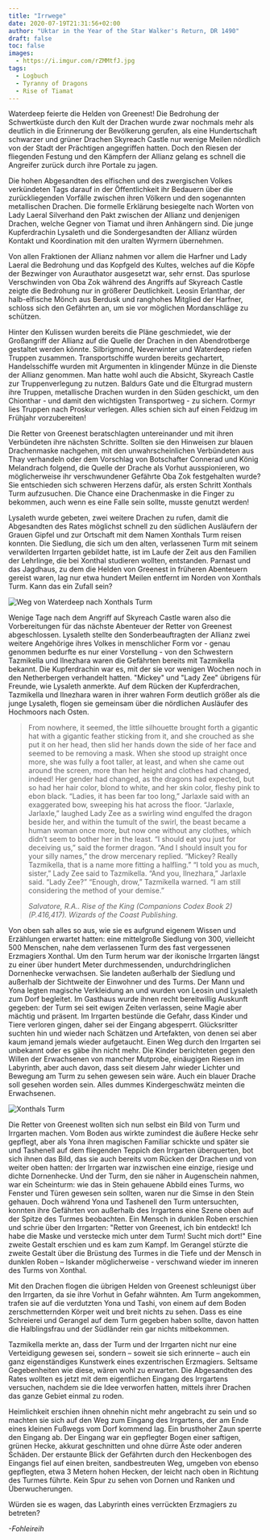 ```yaml
---
title: "Irrwege"
date: 2020-07-19T21:31:56+02:00
author: "Uktar in the Year of the Star Walker's Return, DR 1490"
draft: false
toc: false
images:
  - https://i.imgur.com/rZMMtfJ.jpg
tags: 
  - Logbuch
  - Tyranny of Dragons
  - Rise of Tiamat
---
```


Waterdeep feierte die Helden von Greenest! Die Bedrohung der Schwertküste durch den Kult der Drachen wurde zwar nochmals mehr als deutlich in die Erinnerung der Bevölkerung gerufen, als eine Hundertschaft schwarzer und grüner Drachen Skyreach Castle nur wenige Meilen nördlich von der Stadt der Prächtigen angegriffen hatten. Doch den Riesen der fliegenden Festung und den Kämpfern der Allianz gelang es schnell die Angreifer zurück durch ihre Portale zu jagen.

Die hohen Abgesandten des elfischen und des zwergischen Volkes verkündeten Tags darauf in der Öffentlichkeit ihr Bedauern über die zurückliegenden Vorfälle zwischen ihren Völkern und den sogenannten metallischen Drachen. Die formelle Erklärung besiegelte nach Worten von Lady Laeral Silverhand den Pakt zwischen der Allianz und denjenigen Drachen, welche Gegner von Tiamat und ihren Anhängern sind. Die junge Kupferdrachin Lysaleth und die Sondergesandten der Allianz würden Kontakt und Koordination mit den uralten Wyrmern übernehmen.

Von allen Fraktionen der Allianz nahmen vor allem die Harfner und Lady Laeral die Bedrohung und das Kopfgeld des Kultes, welches auf die Köpfe der Bezwinger von Aurauthator ausgesetzt war, sehr ernst. Das spurlose Verschwinden von Oba Zok während des Angriffs auf Skyreach Castle zeigte die Bedrohung nur in größerer Deutlichkeit. Leosin Erlanthar, der halb-elfische Mönch aus Berdusk und ranghohes Mitglied der Harfner, schloss sich den Gefährten an, um sie vor möglichen Mordanschläge zu schützen.

Hinter den Kulissen wurden bereits die Pläne geschmiedet, wie der Großangriff der Allianz auf die Quelle der Drachen in den Abendrotberge gestaltet werden könnte. Silbrigmond, Neverwinter und Waterdeep riefen Truppen zusammen. Transportschiffe wurden bereits gechartert, Handelsschiffe wurden mit Argumenten in klingender Münze in die Dienste der Allianz genommen. Man hatte wohl auch die Absicht, Skyreach Castle zur Truppenverlegung zu nutzen. Baldurs Gate und die Elturgrad mustern ihre Truppen, metallische Drachen wurden in den Süden geschickt, um den Chionthar - und damit den wichtigsten Transportweg - zu sichern. Cormyr lies Truppen nach Proskur verlegen. Alles schien sich auf einen Feldzug im Frühjahr vorzubereiten!

Die Retter von Greenest beratschlagten untereinander und mit ihren Verbündeten ihre nächsten Schritte. Sollten sie den Hinweisen zur blauen Drachenmaske nachgehen, mit den unwahrscheinlichen Verbündeten aus Thay verhandeln oder dem Vorschlag von Botschafter Connerad und König Melandrach folgend, die Quelle der Drache als Vorhut ausspionieren, wo möglicherweise ihr verschwundener Gefährte Oba Zok festgehalten wurde? Sie entschieden sich schweren Herzens dafür, als ersten Schritt Xonthals Turm aufzusuchen. Die Chance eine Drachenmaske in die Finger zu bekommen, auch wenn es eine Falle sein sollte, musste genutzt werden! 

Lysaleth wurde gebeten, zwei weitere Drachen zu rufen, damit die Abgesandten des Rates möglichst schnell zu den südlichen Ausläufern der Grauen Gipfel und zur Ortschaft mit dem Namen Xonthals Turm reisen konnten. Die Siedlung, die sich um den alten, verlassenen Turm mit seinem verwilderten Irrgarten gebildet hatte, ist im Laufe der Zeit aus den Familien der Lehrlinge, die bei Xonthal studieren wollten, entstanden. Parnast und das Jagdhaus, zu dem die Helden von Greenest in früheren Abenteuern gereist waren, lag nur etwa hundert Meilen entfernt im Norden von Xonthals Turm. Kann das ein Zufall sein?

![Weg von Waterdeep nach Xonthals Turm](https://i.imgur.com/EdVZ4TW.jpg)

Wenige Tage nach dem Angriff auf Skyreach Castle waren also die Vorbereitungen für das nächste Abenteuer der Retter von Greenest abgeschlossen. Lysaleth stellte den Sonderbeauftragten der Allianz zwei weitere Angehörige ihres Volkes in menschlicher Form vor - genau genommen bedurfte es nur einer Vorstellung - von den Schwestern Tazmikella und Ilnezhara waren die Gefährten bereits mit Tazmikella bekannt. Die Kupferdrachin war es, mit der sie vor wenigen Wochen noch in den Netherbergen verhandelt hatten. "Mickey" und "Lady Zee" übrigens für Freunde, wie Lysaleth anmerkte. Auf dem Rücken der Kupferdrachen, Tazmikella und Ilnezhara waren in ihrer wahren Form deutlich größer als die junge Lysaleth, flogen sie gemeinsam über die nördlichen Ausläufer des Hochmoors nach Osten.

> From nowhere, it seemed, the little silhouette brought forth a gigantic hat with a gigantic feather sticking from it, and she crouched as she put it on her head, then slid her hands down the side of her face and seemed to be removing a mask. When she stood up straight once more, she was fully a foot taller, at least, and when she came out around the screen, more than her height and clothes had changed, indeed! Her gender had changed, as the dragons had expected, but so had her hair color, blond to white, and her skin color, fleshy pink to ebon black. “Ladies, it has been far too long,” Jarlaxle said with an exaggerated bow, sweeping his hat across the floor. “Jarlaxle, Jarlaxle,” laughed Lady Zee as a swirling wind engulfed the dragon beside her, and within the tumult of the swirl, the beast became a human woman once more, but now one without any clothes, which didn’t seem to bother her in the least. “I should eat you just for deceiving us,” said the former dragon. “And I should insult you for your silly names,” the drow mercenary replied. “Mickey? Really Tazmikella, that is a name more fitting a halfling.” “I told you as much, sister,” Lady Zee said to Tazmikella. “And you, Ilnezhara,” Jarlaxle said. “Lady Zee?” “Enough, drow,” Tazmikella warned. “I am still considering the method of your demise.”
> 
> _Salvatore, R.A.. Rise of the King (Companions Codex Book 2) (P.416,417). Wizards of the Coast Publishing._

Von oben sah alles so aus, wie sie es aufgrund eigenem Wissen und Erzählungen erwartet hatten: eine mittelgroße Siedlung von 300, vielleicht 500 Menschen, nahe dem verlassenen Turm des fast vergessenen Erzmagiers Xonthal. Um den Turm herum war der ikonische Irrgarten längst zu einer über hundert Meter durchmessenden, undurchdringlichen Dornenhecke verwachsen. Sie landeten außerhalb der Siedlung und außerhalb der Sichtweite der Einwohner und des Turms. Der Mann und Yona legten magische Verkleidung an und wurden von Leosin und Lysaleth zum Dorf begleitet. Im Gasthaus wurde ihnen recht bereitwillig Auskunft gegeben: der Turm sei seit ewigen Zeiten verlassen, seine Magie aber mächtig und präsent. Im Irrgarten bestünde die Gefahr, dass Kinder und Tiere verloren gingen, daher sei der Eingang abgesperrt. Glücksritter suchten hin und wieder nach Schätzen und Artefakten, von denen sei aber kaum jemand jemals wieder aufgetaucht. Einen Weg durch den Irrgarten sei unbekannt oder es gäbe ihn nicht mehr. Die Kinder berichteten gegen den Willen der Erwachsenen von mancher Mutprobe, einäugigen Riesen im Labyrinth, aber auch davon, dass seit diesem Jahr wieder Lichter und Bewegung am Turm zu sehen gewesen sein wäre. Auch ein blauer Drache soll gesehen worden sein. Alles dummes Kindergeschwätz meinten die Erwachsenen.

![Xonthals Turm](https://i.imgur.com/rZMMtfJ.jpg)

Die Retter von Greenest wollten sich nun selbst ein Bild von Turm und Irrgarten machen. Vom Boden aus wirkte zumindest die äußere Hecke sehr gepflegt, aber als Yona ihren magischen Familiar schickte und später sie und Tashenell auf dem fliegenden Teppich den Irrgarten überquerten, bot sich ihnen das Bild, das sie auch bereits vom Rücken der Drachen und von weiter oben hatten: der Irrgarten war inzwischen eine einzige, riesige und dichte Dornenhecke. Und der Turm, den sie näher in Augenschein nahmen, war ein Scheinturm: wie das in Stein gehauene Abbild eines Turms, wo Fenster und Türen gewesen sein sollten, waren nur die Simse in den Stein gehauen. Doch während Yona und Tashenell den Turm untersuchten, konnten ihre Gefährten von außerhalb des Irrgartens eine Szene oben auf der Spitze des Turmes beobachten. Ein Mensch in dunklen Roben erschien und schrie über den Irrgarten: "Retter von Greenest, ich bin entdeckt! Ich habe die Maske und verstecke mich unter dem Turm! Sucht mich dort!" Eine zweite Gestalt erschien und es kam zum Kampf. Im Gerangel stürzte die zweite Gestalt über die Brüstung des Turmes in die Tiefe und der Mensch in dunklen Roben – Iskander möglicherweise - verschwand wieder im inneren des Turms von Xonthal.

Mit den Drachen flogen die übrigen Helden von Greenest schleunigst über den Irrgarten, da sie ihre Vorhut in Gefahr wähnten. Am Turm angekommen, trafen sie auf die verdutzten Yona und Tashi, von einem auf dem Boden zerschmetternden Körper weit und breit nichts zu sehen. Dass es eine Schreierei und Gerangel auf dem Turm gegeben haben sollte, davon hatten die Halblingsfrau und der Südländer rein gar nichts mitbekommen.

Tazmikella merkte an, dass der Turm und der Irrgarten nicht nur eine Verteidigung gewesen sei, sondern – soweit sie sich erinnerte – auch ein ganz eigenständiges Kunstwerk eines exzentrischen Erzmagiers. Seltsame Gegebenheiten wie diese, wären wohl zu erwarten. Die Abgesandten des Rates wollten es jetzt mit dem eigentlichen Eingang des Irrgartens versuchen, nachdem sie die Idee verworfen hatten, mittels ihrer Drachen das ganze Gebiet einmal zu roden.

Heimlichkeit erschien ihnen ohnehin nicht mehr angebracht zu sein und so machten sie sich auf den Weg zum Eingang des Irrgartens, der am Ende eines kleinen Fußwegs vom Dorf kommend lag. Ein brusthoher Zaun sperrte den Eingang ab. Der Eingang war ein gepflegter Bogen einer saftigen, grünen Hecke, akkurat geschnitten und ohne dürre Äste oder anderen Schäden. Der erstaunte Blick der Gefährten durch den Heckenbogen des Eingangs fiel auf einen breiten, sandbestreuten Weg, umgeben von ebenso gepflegten, etwa 3 Metern hohen Hecken, der leicht nach oben in Richtung des Turmes führte. Kein Spur zu sehen von Dornen und Ranken und Überwucherungen. 

Würden sie es wagen, das Labyrinth eines verrückten Erzmagiers zu betreten?

_-Fohleireih_
